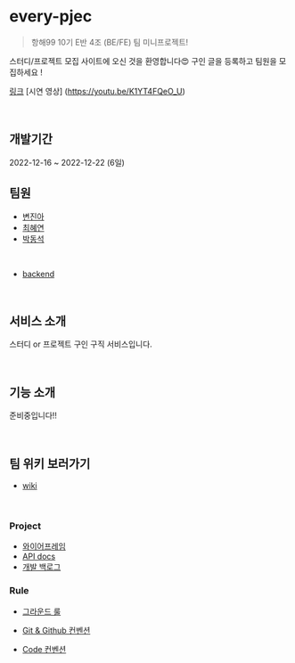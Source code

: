 # every-pjec

> 항해99 10기 E반 4조 (BE/FE) 팀 미니프로젝트!

스터디/프로젝트 모집 사이트에 오신 것을 환영합니다😍 구인 글을 등록하고 팀원을 모집하세요 !

[링크](https://everypjec.vercel.app/)
[시연 영상] (https://youtu.be/K1YT4FQeO_U)

<br>

## 개발기간

2022-12-16 ~ 2022-12-22 (6일)


## 팀원

- [변진아](https://github.com/jinah-byun)
- [최혜연](https://github.com/heayounchoi)
- [박동석](https://github.com/pds0309)

<br>

- [backend](https://github.com/dy-p-code/EveryPjec/tree/main)


<br>

## 서비스 소개

스터디 or 프로젝트 구인 구직 서비스입니다.

<br>


## 기능 소개

준비중입니다!!

<br>

## 팀 위키 보러가기

- [wiki](https://github.com/pds0309/hanghae-10e-w6-every-pjec/wiki)

<br>

### Project

- [와이어프레임](https://www.figma.com/file/S8RYtRrMruzWisojrAIHgR/hang99-w5-study?node-id=0%3A1&t=Br7ME7uJgnQw4WcP-1)
- [API docs](https://www.notion.so/9ecc5856292c435d9bbff0bd20cdfe2d?v=bc61f118e7f44dd39da162b4dfb13407)
- [개발 백로그](https://docs.google.com/spreadsheets/d/1jzTc3vOL9oFTEQuG9U3qJ6lw3sRNsS1sgjaIaRYq6Jk/edit#gid=0)

### Rule

- [그라운드 룰](https://github.com/pds0309/hanghae-10e-w6-every-pjec/wiki/%ED%8C%80-%EA%B7%B8%EB%9D%BC%EC%9A%B4%EB%93%9C-%EB%A3%B0)

- [Git & Github 컨벤션](https://github.com/pds0309/hanghae-10e-w6-every-pjec/wiki/Git-&-Github-%EC%BB%A8%EB%B2%A4%EC%85%98)

- [Code 컨벤션](https://github.com/pds0309/hanghae-10e-w6-every-pjec/wiki/Code-%EC%BB%A8%EB%B2%A4%EC%85%98)
